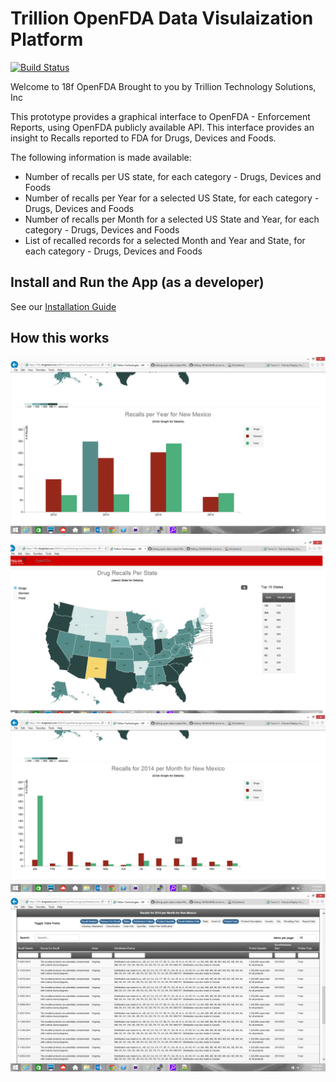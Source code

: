 # Trillion OpenFDA Data Visulaization Platform 
[![Build Status](http://18fci.ttsiglobal.com:8080/view/All/builds)](http://18fci.ttsiglobal.com:3000)

Welcome to 18f OpenFDA 
Brought to you by Trillion Technology Solutions, Inc 

This prototype provides a graphical interface to OpenFDA - Enforcement Reports, using OpenFDA publicly available API. This interface provides an insight to Recalls reported to FDA for Drugs, Devices and Foods.

The following information is made available: 
* Number of recalls per US state, for each category - Drugs, Devices and Foods
* Number of recalls per Year for a selected US State, for each category - Drugs, Devices and Foods
* Number of recalls per Month for a selected US State and Year, for each category - Drugs, Devices and Foods
* List of recalled records for a selected Month and Year and State, for each category - Drugs, Devices and Foods
 


## Install and Run the App (as a developer)

See our [Installation Guide](INSTALL.md)

## How this works

![Number of recalls per Year for a selected US State, for each category - Drugs, Devices and Foods](/doc/page2.png)
![Number of recalls per US state, for each category - Drugs, Devices and Foods](/doc/page1.png)
![Number of recalls per Month for a selected US State and Year, for each category - Drugs, Devices and Foods](/doc/page3.png)
![List of recalled records for a selected Month and Year and State, for each category  Foods](/doc/page4.png)






